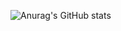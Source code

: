 ![Anurag's GitHub stats](https://github-readme-stats.vercel.app/api?username=t-g-kim&show_icons=true&theme=radical)
